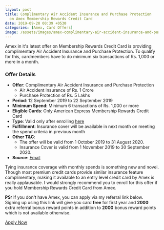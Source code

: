 ```yaml
---
layout: post
title: Complimentary Air Accident Insurance and Purchase Protection
  on Amex Membership Rewards Credit Card
date: 2019-09-20 00:39 +0530
categories: [Amex, Card Offers]
image: /assets/images/amex-complimentary-air-accident-insurance-and-purchase-protection.jpg
---
```


Amex in it's latest offer on Membership Rewards Credit Card is providing complimentary Air Accident Insurance and Purchase Protection. To qualify for this, cardmembers have to do minimum six transactions of Rs. 1,000 or more in a month.

### Offer Details

- **Offer**: Complimentary Air Accident Insurance and Purchase Protection
  - Air Accident Insurance of Rs. 1 Crore
  - Purchase Protection of Rs. 5 Lakhs
- **Period**: 12 September 2019 to 22 September 2019
- **Minimum Spend**: Minimum 6 transactions of Rs. 1,000 or more
- **Eligible Cards**: Only American Express Membership Rewards Credit Card
- **Type**: Valid only after enrolling [here](https://iforms.americanexpress.com/iFormsSecure/un/iforms.do?cuid=enrollment_en_IN&evtsrc=link&evttype=0&campaignId=Insurance%20Offer%20on%20Membership%20Rewards%20Credit%20Card&TermsCondition=%20http://amex.co/ins1)
- **Fulfillment**: Insurance cover will be available in next month on meeting the spend criteria in previous month
- **Other T&C**:
  - The offer will be valid from 1 October 2019 to 31 August 2020.
  - Insurance Cover is valid from 1 November 2019 to 30 September 2020.
- **Source**: [Email](https://ebm.email.americanexpress.com/c/tag/hBdg0OZAQB6DpB9zok$NwLcPhfP/doc.html)

Tying insurance coverage with monthly spends is something new and novel. Though most premium credit cards provide similar insurance feature complimentary, making it available to an entry level credit card by Amex is really applausable. I would strongly recommend you to enroll for this offer if you hold Membership Rewards Credit Card from Amex.

**PS:** If you don't have Amex, you can apply via my referral link below. Signing up using this link will give you card **free** for first year and **2000** extra referral bonus reward points in addition to **2000** bonus reward points which is not available otherwise.

<a href="http://amex.in/refer/pranap9yzB?CPID=999999544" target="_blank" class="btn btn-lg btn-danger btn-block post-element mt-2" rel="noopener"><i class="ci-pen"></i> Apply Now</a>
